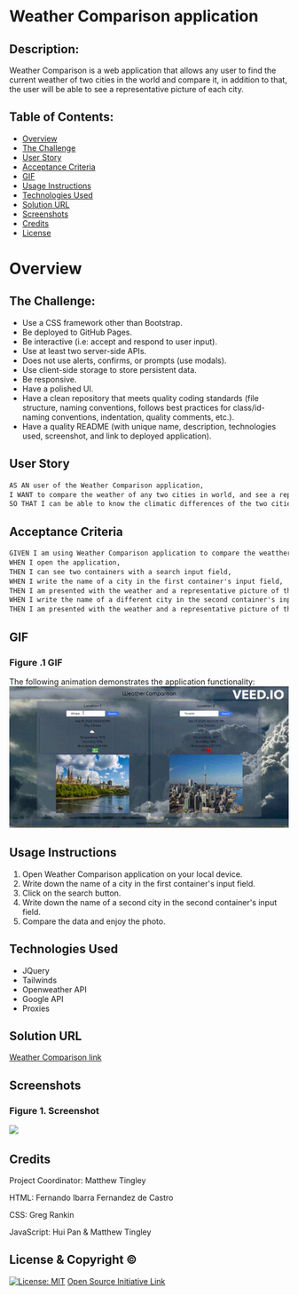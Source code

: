 # Weather Comparison application

  
## Description:

Weather Comparison is a web application that allows any user to find the current weather of two cities in the world and compare it, in addition to that, the user will be able to see a representative picture of each city.

 
## Table of Contents:

- [Overview](#Overview)
- [The Challenge](#The-Challenge)
- [User Story](#User-Story)
- [Acceptance Criteria](#Acceptance-Criteria)
- [GIF](#GIF)
- [Usage Instructions](#Usage-Instructions)
- [Technologies Used](#Technologies-Used)
- [Solution URL](#Solution-URL)
- [Screenshots](#Screenshots)
- [Credits](#Credits)
- [License](#License)


# Overview

## The Challenge:
- Use a CSS framework other than Bootstrap.
- Be deployed to GitHub Pages.
- Be interactive (i.e: accept and respond to user input).
- Use at least two server-side APIs.
- Does not use alerts, confirms, or prompts (use modals).
- Use client-side storage to store persistent data.
- Be responsive.
- Have a polished UI.
- Have a clean repository that meets quality coding standards (file structure, naming conventions, follows best practices for class/id-naming conventions, indentation, quality comments, etc.).
- Have a quality README (with unique name, description, technologies used, screenshot, and link to deployed application). 


## User Story

```md
AS AN user of the Weather Comparison application, 
I WANT to compare the weather of any two cities in world, and see a representative picture of each city,
SO THAT I can be able to know the climatic differences of the two cities and have a clear idea about the each city.

```

## Acceptance Criteria

```md
GIVEN I am using Weather Comparison application to compare the weatther of two cities,
WHEN I open the application,
THEN I can see two containers with a search input field,
WHEN I write the name of a city in the first container's input field, 
THEN I am presented with the weather and a representative picture of that city,
WHEN I write the name of a different city in the second container's input field,
THEN I am presented with the weather and a representative picture of that city.

```

## GIF
### Figure .1 GIF

The following animation demonstrates the application functionality:
![A user select Toronto and Ottawa.](./assets/Images/WeatherApp.gif)


## Usage Instructions

1. Open Weather Comparison application on your local device.
2. Write down the name of a city in the first container's input field.
3. Click on the search button.
4. Write down the name of a second city in the second container's input field.
5. Compare the data and enjoy the photo.


## Technologies Used
- JQuery
- Tailwinds
- Openweather API
- Google API
- Proxies


## Solution URL
[Weather Comparison link](https://azukicoconut.github.io/ProjectBagEnd)


## Screenshots

### Figure 1. Screenshot
![](./assets/Images/Screenshot_ProjectBagEnd.png) 


## Credits

Project Coordinator: 
Matthew Tingley

HTML:
Fernando Ibarra Fernandez de Castro

CSS:
Greg Rankin

JavaScript:
Hui Pan & Matthew Tingley


## License & Copyright ©
  
[![License: MIT](https://img.shields.io/badge/License-MIT-yellow.svg)](https://opensource.org/licenses/MIT) [Open Source Initiative Link](https://opensource.org/licenses/MIT)
